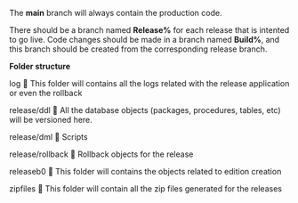 The **main** branch will always contain the production code.

There should be a branch named **Release%** for each release that is intented to go live.
Code changes should be made in a branch named **Build%**, and this branch should be created from the corresponding release branch.

**Folder structure**

log 📁
This folder will contains all the logs related with the release application or even the rollback
 
release/ddl 📁
  All the database objects (packages, procedures, tables, etc) will be versioned here.

release/dml 📁
  Scripts

release/rollback 📁
  Rollback objects for the release

releaseb0 📁
This folder will contains the objects related to edition creation

zipfiles 📁
This folder will contain all the zip files generated for the releases
